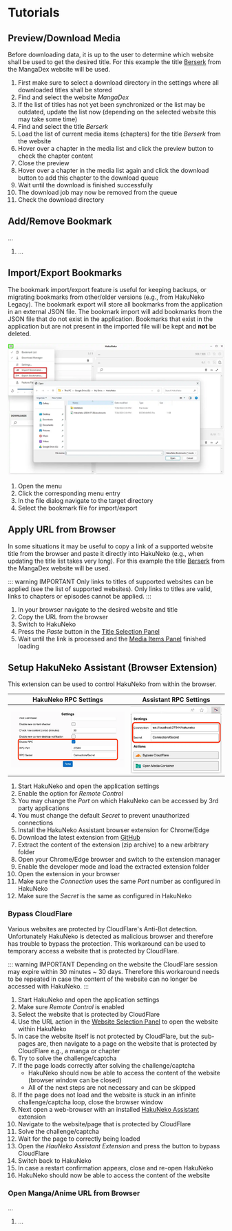 # Tutorials

## Preview/Download Media

Before downloading data, it is up to the user to determine which website shall be used to get the desired title.
For this example the title [Berserk](https://mangadex.org/title/801513ba-a712-498c-8f57-cae55b38cc92/berserk) from the MangaDex website will be used.

<YouTube id="Gs0BEJ7x9vo" />

1. First make sure to select a download directory in the settings where all downloaded titles shall be stored
2. Find and select the website _MangaDex_
3. If the list of titles has not yet been synchronized or the list may be outdated, update the list now (depending on the selected website this may take some time)
4. Find and select the title _Berserk_
5. Load the list of current media items (chapters) for the title _Berserk_ from the website
6. Hover over a chapter in the media list and click the preview button to check the chapter content
7. Close the preview
8. Hover over a chapter in the media list again and click the download button to add this chapter to the download queue
9. Wait until the download is finished successfully
10. The download job may now be removed from the queue
11. Check the download directory

## Add/Remove Bookmark

...

<YouTube id="yDCkoHi9vKI" />

1. ...

## Import/Export Bookmarks

The bookmark import/export feature is useful for keeping backups, or migrating bookmarks from other/older versions (e.g., from HakuNeko Legacy).
The bookmark export will store all bookmarks from the application in an external JSON file.
The bookmark import will add bookmarks from the JSON file that do not exist in the application.
Bookmarks that exist in the application but are not present in the imported file will be kept and **not** be deleted.

![](./assets/menu-bookmark-import+export.webp)

1. Open the menu
2. Click the corresponding menu entry
3. In the file dialog navigate to the target directory
4. Select the bookmark file for import/export

## Apply URL from Browser

In some situations it may be useful to copy a link of a supported website title from the browser and paste it directly into HakuNeko (e.g., when updating the title list takes very long).
For this example the title [Berserk](https://mangadex.org/title/801513ba-a712-498c-8f57-cae55b38cc92/berserk) from the MangaDex website will be used.

::: warning IMPORTANT
Only links to titles of supported websites can be applied (see the list of supported websites).
Only links to titles are valid, links to chapters or episodes cannot be applied.
:::

<YouTube id="tgq9UmDtDso" />

1. In your browser navigate to the desired website and title
2. Copy the URL from the browser
3. Switch to HakuNeko
4. Press the _Paste_ button in the [Title Selection Panel](./ui-reference#title-selection-panel)
5. Wait until the link is processed and the [Media Items Panel](./ui-reference#media-items-panel) finished loading

## Setup HakuNeko Assistant (Browser Extension)

This extension can be used to control HakuNeko from within the browser.

| HakuNeko RPC Settings | Assistant RPC Settings |
| :-------------------: | :--------------------: |
| ![](./assets/settings-application-rpc.webp) | ![](./assets/settings-assistant.webp) |

1. Start HakuNeko and open the application settings
2. Enable the option for _Remote Control_
3. You may change the _Port_ on which HakuNeko can be accessed by 3rd party applications
4. You must change the default _Secret_ to prevent unauthorized connections
5. Install the HakuNeko Assistant browser extension for Chrome/Edge
6. Download the latest extension from [GitHub](https://github.com/manga-download/haruneko-assistant/releases)
7. Extract the content of the extension (zip archive) to a new arbitrary folder
8. Open your Chrome/Edge browser and switch to the extension manager
9. Enable the developer mode and load the extracted extension folder
10. Open the extension in your browser
11. Make sure the _Connection_ uses the same _Port_ number as configured in HakuNeko
12. Make sure the _Secret_ is the same as configured in HakuNeko

### Bypass CloudFlare

Various websites are protected by CloudFlare's Anti-Bot detection.
Unfortunately HakuNeko is detected as malicious browser and therefore has trouble to bypass the protection.
This workaround can be used to temporary access a website that is protected by CloudFlare.

::: warning IMPORTANT
Depending on the website the CloudFlare session may expire within 30 minutes ~ 30 days.
Therefore this workaround needs to be repeated in case the content of the website can no longer be accessed with HakuNeko.
:::

<YouTube id="nfgW2KT2EcE" />

1. Start HakuNeko and open the application settings
2. Make sure _Remote Control_ is enabled
3. Select the website that is protected by CloudFlare
4. Use the URL action in the [Website Selection Panel](./ui-reference#website-selection-panel) to open the website within HakuNeko
5. In case the website itself is not protected by CloudFlare, but the sub-pages are, then navigate to a page on the website that is protected by CloudFlare e.g., a manga or chapter
6. Try to solve the challenge/captcha
7. If the page loads correctly after solving the challenge/captcha
   - HakuNeko should now be able to access the content of the website (browser window can be closed)
   - All of the next steps are not necessary and can be skipped
8. If the page does not load and the website is stuck in an infinite challenge/captcha loop, close the browser window
9. Next open a web-browser with an installed [HakuNeko Assistant](#setup-hakuneko-assistant-browser-extension) extension
10. Navigate to the website/page that is protected by CloudFlare
11. Solve the challenge/captcha
12. Wait for the page to correctly being loaded
13. Open the _HauNeko Assistant Extension_ and press the button to bypass CloudFlare
14. Switch back to HakuNeko
15. In case a restart confirmation appears, close and re-open HakuNeko
16. HakuNeko should now be able to access the content of the website

### Open Manga/Anime URL from Browser

...

<YouTube id="yqWX86uT5jM?mute=1" />

1. ...

<!-- Import VitePress Component(s) -->
<script setup>
   import YouTube from '../../../components/YouTube.vue'
</script>